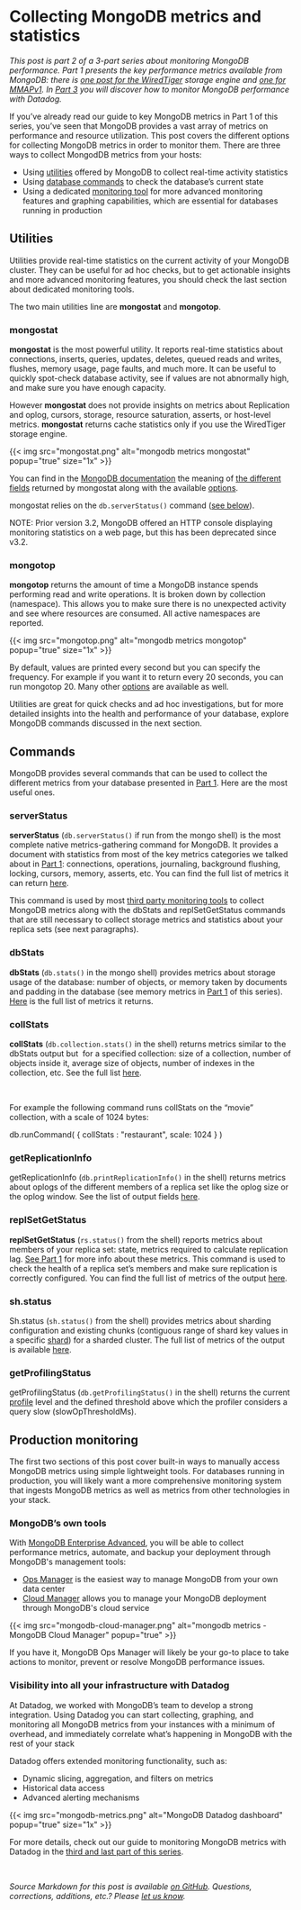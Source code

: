# Collecting MongoDB metrics and statistics


*This post is part 2 of a 3-part series about monitoring MongoDB performance. Part 1 presents the key performance metrics available from MongoDB: there is [one post for the WiredTiger](/blog/monitoring-mongodb-performance-metrics-wiredtiger) storage engine and [one for MMAPv1](/blog/monitoring-mongodb-performance-metrics-mmap). In [Part 3](/blog/monitor-mongodb-performance-with-datadog) you will discover how to monitor MongoDB performance with Datadog.*

If you’ve already read our guide to key MongoDB metrics in Part 1 of this series, you’ve seen that MongoDB provides a vast array of metrics on performance and resource utilization. This post covers the different options for collecting MongoDB metrics in order to monitor them. There are three ways to collect MongodDB metrics from your hosts:



-   Using [utilities](#utilities) offered by MongoDB to collect real-time activity statistics
-   Using [database commands](#commands) to check the database’s current state
-   Using a dedicated [monitoring tool](#production-monitoring) for more advanced monitoring features and graphing capabilities, which are essential for databases running in production



Utilities
---------


Utilities provide real-time statistics on the current activity of your MongoDB cluster. They can be useful for ad hoc checks, but to get actionable insights and more advanced monitoring features, you should check the last section about dedicated monitoring tools.

The two main utilities line are **mongostat** and **mongotop**.

### mongostat


**mongostat** is the most powerful utility. It reports real-time statistics about connections, inserts, queries, updates, deletes, queued reads and writes, flushes, memory usage, page faults, and much more. It can be useful to quickly spot-check database activity, see if values are not abnormally high, and make sure you have enough capacity.

However **mongostat** does not provide insights on metrics about Replication and oplog, cursors, storage, resource saturation, asserts, or host-level metrics. **mongostat** returns cache statistics only if you use the WiredTiger storage engine.

{{< img src="mongostat.png" alt="mongodb metrics mongostat" popup="true" size="1x" >}}

You can find in the [MongoDB documentation](https://docs.mongodb.com/manual/reference/program/mongostat/#bin.mongostat) the meaning of [the different fields](https://docs.mongodb.com/manual/reference/program/mongostat/#fields) returned by mongostat along with the available [options](https://docs.mongodb.com/manual/reference/program/mongostat/#options).

mongostat relies on the `db.serverStatus()` command ([see below](#commands)).

NOTE: Prior version 3.2, MongoDB offered an HTTP console displaying monitoring statistics on a web page, but this has been deprecated since v3.2.

### mongotop


**mongotop** returns the amount of time a MongoDB instance spends performing read and write operations. It is broken down by collection (namespace). This allows you to make sure there is no unexpected activity and see where resources are consumed. All active namespaces are reported.

{{< img src="mongotop.png" alt="mongodb metrics mongotop" popup="true" size="1x" >}}

By default, values are printed every second but you can specify the frequency. For example if you want it to return every 20 seconds, you can run mongotop 20. Many other [options](https://docs.mongodb.com/manual/reference/program/mongotop/#options) are available as well.

Utilities are great for quick checks and ad hoc investigations, but for more detailed insights into the health and performance of your database, explore MongoDB commands discussed in the next section.

Commands
--------


MongoDB provides several commands that can be used to collect the different metrics from your database presented in [Part 1](/blog/monitoring-mongodb-performance-metrics-wiredtiger). Here are the most useful ones.

### serverStatus


**serverStatus** (`db.serverStatus()` if run from the mongo shell) is the most complete native metrics-gathering command for MongoDB. It provides a document with statistics from most of the key metrics categories we talked about in [Part 1](/blog/monitoring-mongodb-performance-metrics-wiredtiger): connections, operations, journaling, background flushing, locking, cursors, memory, asserts, etc. You can find the full list of metrics it can return [here](https://docs.mongodb.com/manual/reference/command/serverStatus/#output).

This command is used by most [third party monitoring tools](#production-monitoring) to collect MongoDB metrics along with the dbStats and replSetGetStatus commands that are still necessary to collect storage metrics and statistics about your replica sets (see next paragraphs).

### dbStats


**dbStats** (`db.stats()` in the mongo shell) provides metrics about storage usage of the database: number of objects, or memory taken by documents and padding in the database (see memory metrics in [Part 1](/blog/monitoring-mongodb-performance-metrics-wiredtiger) of this series). [Here](https://docs.mongodb.com/manual/reference/command/dbStats/#output) is the full list of metrics it returns.

### collStats


**collStats** (`db.collection.stats()` in the shell) returns metrics similar to the dbStats output but  for a specified collection: size of a collection, number of objects inside it, average size of objects, number of indexes in the collection, etc. See the full list [here](https://docs.mongodb.com/manual/reference/command/collStats/#output).

 

For example the following command runs collStats on the “movie” collection, with a scale of 1024 bytes:

db.runCommand( { collStats : "restaurant", scale: 1024 } )

### getReplicationInfo


getReplicationInfo (`db.printReplicationInfo()` in the shell) returns metrics about oplogs of the different members of a replica set like the oplog size or the oplog window. See the list of output fields [here](https://docs.mongodb.com/manual/reference/method/db.printReplicationInfo/#output-fields).

### replSetGetStatus


**replSetGetStatus** (`rs.status()` from the shell) reports metrics about members of your replica set: state, metrics required to calculate replication lag. [See Part 1](/blog/monitoring-mongodb-performance-metrics-wiredtiger) for more info about these metrics. This command is used to check the health of a replica set’s members and make sure replication is correctly configured. You can find the full list of metrics of the output [here](https://docs.mongodb.com/manual/reference/command/replSetGetStatus/#output).

### sh.status


Sh.status (`sh.status()` from the shell) provides metrics about sharding configuration and existing chunks (contiguous range of shard key values in a specific [shard](https://docs.mongodb.com/manual/reference/glossary/#term-shard)) for a sharded cluster. The full list of metrics of the output is available [here](https://docs.mongodb.com/manual/reference/method/sh.status/#output-fields).

### getProfilingStatus


getProfilingStatus (`db.getProfilingStatus()` in the shell) returns the current [profile](https://docs.mongodb.com/manual/reference/command/profile/#dbcmd.profile) level and the defined threshold above which the profiler considers a query slow (slowOpThresholdMs).

Production monitoring
---------------------


The first two sections of this post cover built-in ways to manually access MongoDB metrics using simple lightweight tools. For databases running in production, you will likely want a more comprehensive monitoring system that ingests MongoDB metrics as well as metrics from other technologies in your stack.

### MongoDB’s own tools


With [MongoDB Enterprise Advanced](https://www.mongodb.com/products/mongodb-enterprise-advanced), you will be able to collect performance metrics, automate, and backup your deployment through MongoDB's management tools:



-   [Ops Manager](https://www.mongodb.com/products/ops-manager) is the easiest way to manage MongoDB from your own data center
-   [Cloud Manager](https://www.mongodb.com/cloud/) allows you to manage your MongoDB deployment through MongoDB's cloud service



{{< img src="mongodb-cloud-manager.png" alt="mongodb metrics - MongoDB Cloud Manager" popup="true" >}}

If you have it, MongoDB Ops Manager will likely be your go-to place to take actions to monitor, prevent or resolve MongoDB performance issues.

### Visibility into all your infrastructure with Datadog


At Datadog, we worked with MongoDB’s team to develop a strong integration. Using Datadog you can start collecting, graphing, and monitoring all MongoDB metrics from your instances with a minimum of overhead, and immediately correlate what’s happening in MongoDB with the rest of your stack

Datadog offers extended monitoring functionality, such as:



-   Dynamic slicing, aggregation, and filters on metrics
-   Historical data access
-   Advanced alerting mechanisms



{{< img src="mongodb-metrics.png" alt="MongoDB Datadog dashboard" popup="true" size="1x" >}}

For more details, check out our guide to monitoring MongoDB metrics with Datadog in the [third and last part of this series](/blog/monitor-mongodb-performance-with-datadog).

 

*Source Markdown for this post is available [on GitHub](https://github.com/DataDog/the-monitor/blob/master/mongodb/collecting-mongodb-metrics-and-statistics.md). Questions, corrections, additions, etc.? Please [let us know](https://github.com/DataDog/the-monitor/issues).*

